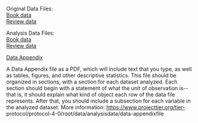 
Original Data Files: <br>
[Book data](https://drive.google.com/file/d/1aX7dz023WDbnHFH-O9IU42rknQq9_wJQ/view?usp=share_link) <br>
[Review data](https://drive.google.com/file/d/10UCza18DzhdkKmQsxS_INL2eG9CLerzD/view?usp=share_link) <br>

Analysis Data Files: <br>
[Book data](https://drive.google.com/file/d/1-0eVR3o8g_4I_3q0gU2343WhG122nSPH/view?usp=share_link) <br>
[Review data](https://drive.google.com/file/d/1j-TcWPxNOu6n1a5PAJFElgbKUT4y5XUQ/view?usp=share_link) <br>


[Data Appendix](DataAppendix.pdf)

A Data Appendix file as a PDF, which will include text that you type, as 
well as tables, figures, and other descriptive statistics.
This file should be organized in sections, with a section for each dataset
analyzed. Each section should begin with a statement of what the unit
of observation is--that is, it should explain what kind of object each row
of the data file represents.
After that, you should include a subsection for each variable in the
analyzed dataset.
More information: https://www.projecttier.org/tier-
protocol/protocol-4-0/root/data/analysisdata/data-appendixfile
